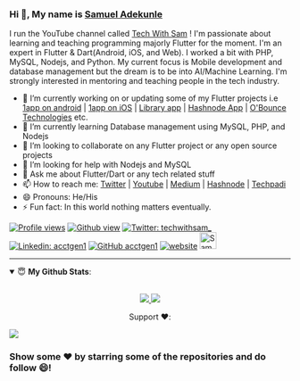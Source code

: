 ### Hi 👋, My name is [Samuel Adekunle](https://twitter.com/techwithsam_) 
<!--(https://www.google.com/search?q=samuel+adekunle+acctgen1&oq=samuel+adekunle+acctgen1)-->

<!--<p align='center'>I am a Software Developer / Mobile Developer(Both Android and iOS) using Flutter, I build solutions.</p> -->
<!--<p align='center'>-->
I run the YouTube channel called [Tech With Sam](https://youtube.com/c/TechWithSam?sub_confirmation=1) ! I'm passionate about learning and teaching programming majorly Flutter for the moment.
I'm an expert in Flutter & Dart(Android, iOS, and Web).
I worked a bit with PHP, MySQL, Nodejs, and Python.
My current focus is Mobile development and database management but the dream is to be into AI/Machine Learning.
I'm strongly interested in mentoring and teaching people in the tech industry.
<!--</p>-->

- 🔭 I’m currently working on or updating some of my Flutter projects i.e [1app on android](https://play.google.com/store/apps/details?id=com.obounce.oneapp1) | [1app on iOS](https://apps.apple.com/ng/app/1app-one-app-all-payments/id1517497322) | [Library app](https://play.google.com/store/apps/details?id=com.obounce.babajide_imran01) | [Hashnode App](https://play.google.com/store/apps/details?id=com.acctgen1.hashnode) | [O'Bounce Technologies](https://play.google.com/store/apps/dev?id=8337051862240891622) etc.
- 🌱 I’m currently learning Database management using MySQL, PHP, and Nodejs
- 👯 I’m looking to collaborate on any Flutter project or any open source projects
- 🤔 I’m looking for help with Nodejs and MySQL 
- 💬 Ask me about Flutter/Dart or any tech related stuff
- 📫 How to reach me: [Twitter](https://twitter.com/techwithsam_) | [Youtube](https://www.youtube.com/c/TechWithSam) | [Medium](https://techwithsam.medium.com) | [Hashnode](https://techwithsam.hashnode.dev/) | [Techpadi](https://techpadi.africa/author/acctgen1/)
- 😄 Pronouns: He/His
- ⚡ Fun fact: In this world nothing matters eventually.

[![Profile views](https://gpvc.arturio.dev/acctgen1)](https://twitter.com/techwithsam_) 
[![Github view](https://komarev.com/ghpvc/?username=techwithsam&label=Github-Views&color=blue&style=plastic)](https://twitter.com/techwithsam_) 
[![Twitter: techwithsam_](https://img.shields.io/twitter/follow/techwithsam_?style=social)](https://twitter.com/techwithsam_)
[![Linkedin: acctgen1](https://img.shields.io/badge/-TechWithSam-blue?style=flat-square&logo=Linkedin&logoColor=white&link=https://www.linkedin.com/in/techwithsam/)](https://www.linkedin.com/in/techwithsam/)
[![GitHub acctgen1](https://img.shields.io/github/followers/techwithsam?label=follow&style=social)](https://github.com/techwithsam)
[![website](https://img.shields.io/badge/PortfolioWebsite-Blog-2648ff?style=flat-square&logo=google-chrome)](https://techwithsam.hashnode.dev/)
<a href="https://dev.to/acctgen1">
  <img src="https://d2fltix0v2e0sb.cloudfront.net/dev-badge.svg" alt="Samuel Adekunle's DEV Profile" height="30" width="30">
</a>

---
<details open>
 <summary> 😇 <b>My Github Stats</b>: </summary>
<br>
<p align = "center">
  <a href="https://github.com/techwithsam">
  <img src = "https://github-readme-stats.vercel.app/api?username=techwithsam&show_icons=true&theme=tokyonight&line_height=33">
  </a>
  <a href="https://github.com/techwithsam">
  <img src = "https://github-readme-stats.vercel.app/api/top-langs/?username=techwithsam&hide=css,java,html&theme=tokyonight">
  </a>
</p>
</details>

<!--
<p align = "center">
  <a href="https://github.com/techwithsam/flutter-push-notification-without-firebase">
  <img align="center" src="https://github-readme-stats.vercel.app/api/pin/?username=techwithsam&repo=flutter-push-notification-without-firebase&theme=tokyonight" />
</a>
<a href="https://github.com/techwithsam/flutter-app-hashnode-API">
 <img align="center" src="https://github-readme-stats.vercel.app/api/pin/?username=techwithsam&repo=flutter-app-hashnode-API&theme=tokyonight" />
</a>
</p>
--
<p align="center">
  <a href="https://github.com/techwithsam">
<img src="https://github-readme-streak-stats.herokuapp.com/?user=techwithsam&theme=tokyonight" />
    </a>
  </p>
--
<h3>⚙️  GitHub Analytics </h3>
<p align = "center">
  <a href="https://github.com/techwithsam">
<img src="https://activity-graph.herokuapp.com/graph?username=techwithsam&show_icons=true&count_private=true&area=true&line=ABD6DFFF&point=89ABE3FF&hide_border=true&theme=tokyonight" />
    </a>
</p>
-->

<p align = "center">
Support ❤️:
  
<a href="https://www.buymeacoffee.com/acctgen1"><img src="https://img.buymeacoffee.com/button-api/?text=Buy me a coffee&emoji=&slug=acctgen1&button_colour=060606&font_colour=ffffff&font_family=Poppins&outline_colour=ffffff&coffee_colour=FFDD00"></a>

### Show some ❤️ by starring some of the repositories and do follow 😄!
</p>
